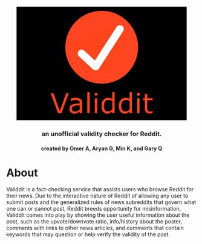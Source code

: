 <p align=center>
    <img src="misc/logoandname.png" alt="Validdit Logo" width=450 height=300>
    <h3 align=center>an unofficial validity checker for Reddit.</h3>
    <h4 align=center>created by Omer A, Aryan G, Min K, and Gary Q
</p>

# About
Validdit is a fact-checking service that assists users who browse Reddit for their news. Due to the interactive nature of Reddit of allowing any user to submit posts and the generalized rules of news subreddits that govern what one can or cannot post, Reddit breeds opportunity for misinformation. Validdit comes into play by showing the user useful information about the post, such as the upvote/downvote ratio, info/history about the poster, comments with links to other news articles, and comments that contain keywords that may question or help verify the validity of the post.
